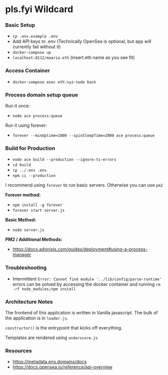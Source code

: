 # pls.fyi Wildcard

### Basic Setup

* `cp .env.example .env`
* Add API keys to .env (Technically OpenSea is optional, but app will currently fail without it)
* `docker-compose up`
* `localhost:8112/maaria.eth`
(insert.eth name as you see fit)
  
### Access Container

* `docker-compose exec eth-xyz-node bash`

### Process domain setup queue

Run it once:

* `node ace process:queue`

Run it using forever:

* `forever --minUptime=1000 --spinSleepTime=2000 ace process:queue`

### Build for Production

* `node ace build --production --ignore-ts-errors`
* `cd build`
* `cp ../.env .env`
* `npm ci --production`

I recommend using `forever` to run basic servers. Otherwise you can use `pm2`

**Forever method:**

* `npm install -g forever`
* `forever start server.js`
  
**Basic Method:**

* `node server.js`


**PM2 / Additional Methods:**

* https://docs.adonisjs.com/guides/deployment#using-a-process-manager

### Troubleshooting

* Intermittent `Error: Cannot find module '../lib/config/parse-runtime'` errors can be solved by accessing the docker container and running `rm -rf node_modules;npm install`

### Architecture Notes

The frontend of this application is written in Vanilla javascript. The bulk of the application is in `loader.js`.

`constructor()` is the entrypoint that kicks off everything.

Templates are rendered using `underscore.js`

### Resources

* https://metadata.ens.domains/docs
* https://docs.opensea.io/reference/api-overview
